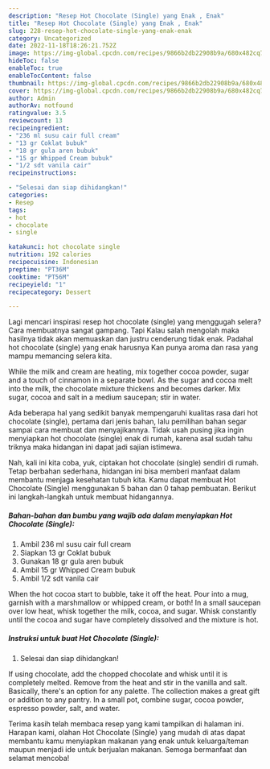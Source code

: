 ```yaml
---
description: "Resep Hot Chocolate (Single) yang Enak , Enak"
title: "Resep Hot Chocolate (Single) yang Enak , Enak"
slug: 228-resep-hot-chocolate-single-yang-enak-enak
category: Uncategorized
date: 2022-11-18T18:26:21.752Z
image: https://img-global.cpcdn.com/recipes/9866b2db22908b9a/680x482cq70/hot-chocolate-single-foto-resep-utama.jpg
hideToc: false
enableToc: true
enableTocContent: false
thumbnail: https://img-global.cpcdn.com/recipes/9866b2db22908b9a/680x482cq70/hot-chocolate-single-foto-resep-utama.jpg
cover: https://img-global.cpcdn.com/recipes/9866b2db22908b9a/680x482cq70/hot-chocolate-single-foto-resep-utama.jpg
author: Admin
authorAv: notfound
ratingvalue: 3.5
reviewcount: 13
recipeingredient:
- "236 ml susu cair full cream"
- "13 gr Coklat bubuk"
- "18 gr gula aren bubuk"
- "15 gr Whipped Cream bubuk"
- "1/2 sdt vanila cair"
recipeinstructions:

- "Selesai dan siap dihidangkan!"
categories:
- Resep
tags:
- hot
- chocolate
- single

katakunci: hot chocolate single 
nutrition: 192 calories
recipecuisine: Indonesian
preptime: "PT36M"
cooktime: "PT56M"
recipeyield: "1"
recipecategory: Dessert

---
```



Lagi mencari inspirasi resep hot chocolate (single) yang menggugah selera? Cara membuatnya sangat gampang. Tapi Kalau salah mengolah maka hasilnya tidak akan memuaskan dan justru cenderung tidak enak. Padahal hot chocolate (single) yang enak harusnya Kan punya aroma dan rasa yang mampu memancing selera kita.


While the milk and cream are heating, mix together cocoa powder, sugar and a touch of cinnamon in a separate bowl. As the sugar and cocoa melt into the milk, the chocolate mixture thickens and becomes darker. Mix sugar, cocoa and salt in a medium saucepan; stir in water.

Ada beberapa hal yang sedikit banyak mempengaruhi kualitas rasa dari hot chocolate (single), pertama dari jenis bahan, lalu pemilihan bahan segar sampai cara membuat dan menyajikannya. Tidak usah pusing jika ingin menyiapkan hot chocolate (single) enak di rumah, karena asal sudah tahu triknya maka hidangan ini dapat jadi sajian istimewa.


Nah, kali ini kita coba, yuk, ciptakan hot chocolate (single) sendiri di rumah. Tetap berbahan sederhana, hidangan ini bisa memberi manfaat dalam membantu menjaga kesehatan tubuh kita. Kamu dapat membuat Hot Chocolate (Single) menggunakan 5 bahan dan 0 tahap pembuatan. Berikut ini langkah-langkah untuk membuat hidangannya.

<!--inarticleads1-->

##### Bahan-bahan dan bumbu yang wajib ada dalam menyiapkan Hot Chocolate (Single):

1. Ambil 236 ml susu cair full cream
1. Siapkan 13 gr Coklat bubuk
1. Gunakan 18 gr gula aren bubuk
1. Ambil 15 gr Whipped Cream bubuk
1. Ambil 1/2 sdt vanila cair


When the hot cocoa start to bubble, take it off the heat. Pour into a mug, garnish with a marshmallow or whipped cream, or both! In a small saucepan over low heat, whisk together the milk, cocoa, and sugar. Whisk constantly until the cocoa and sugar have completely dissolved and the mixture is hot. 

<!--inarticleads2-->

##### Instruksi untuk buat Hot Chocolate (Single):


1. Selesai dan siap dihidangkan!

If using chocolate, add the chopped chocolate and whisk until it is completely melted. Remove from the heat and stir in the vanilla and salt. Basically, there&#39;s an option for any palette. The collection makes a great gift or addition to any pantry. In a small pot, combine sugar, cocoa powder, espresso powder, salt, and water. 

Terima kasih telah membaca resep yang kami tampilkan di halaman ini. Harapan kami, olahan Hot Chocolate (Single) yang mudah di atas dapat membantu kamu menyiapkan makanan yang enak untuk keluarga/teman maupun menjadi ide untuk berjualan makanan. Semoga bermanfaat dan selamat mencoba!
